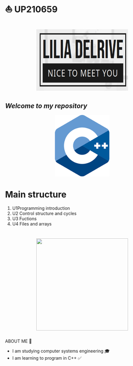  #  ⛵ UP210659  <h1 align="center"> <img src="https://github.com/UP210659/UP210659_CPP/blob/main/imagen/lilia.png" height="200px" width="300px"></h1>
## _Welcome to my repository_  
 

<p align="center">
    <img height="200" src=
    "imagen/descarga.png">

<h2 align="center"> 

# Main structure

1. U1Programming introduction
2. U2 Control structure and cycles 
3. U3 Fuctions
4. U4 Files and arrays  
 
 
 <h1 align="center"> <img src="https://github.com/UP210659/UP210659_CPP/blob/main/imagen/crear-gif-de-im%C3%A1genes.gif" height="300px" width="300px"></h1>  
 
 ABOUT ME 🌱
 - I am studying computer systems engineering 🎓
 - I am learning to program in C++ ✅ 







  




